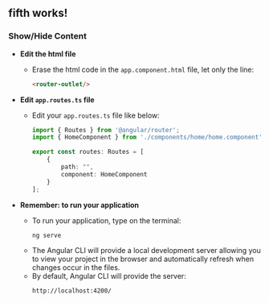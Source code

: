 ## fifth works!

### Show/Hide Content

- **Edit the html file**
    - Erase the html code in the `app.component.html` file, let only the line:
        ```html
        <router-outlet/>
        ```

- **Edit `app.routes.ts` file**
    - Edit your `app.routes.ts` file like below:
        ```typescript
        import { Routes } from '@angular/router';
        import { HomeComponent } from './components/home/home.component';

        export const routes: Routes = [
            {
                path: "",
                component: HomeComponent
            }
        ];
        ```

- **Remember: to run your application**
    - To run your application, type on the terminal:
        ```sh
        ng serve
        ```
    - The Angular CLI will provide a local development server allowing you to view your project in the browser and automatically refresh when changes occur in the files.
    - By default, Angular CLI will provide the server:
        ```
        http://localhost:4200/
        ```
